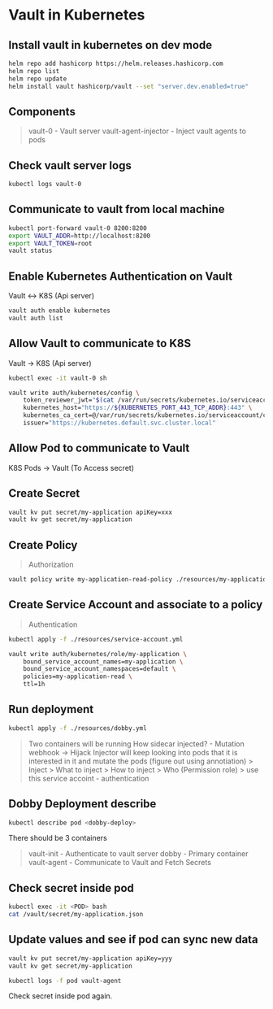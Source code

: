 # Vault in Kubernetes

## Install vault in kubernetes on dev mode

```bash
helm repo add hashicorp https://helm.releases.hashicorp.com
helm repo list
helm repo update
helm install vault hashicorp/vault --set "server.dev.enabled=true"
```

## Components

> vault-0 - Vault server
> vault-agent-injector - Inject vault agents to pods

## Check vault server logs
```bash
kubectl logs vault-0
```

## Communicate to vault from local machine

```bash
kubectl port-forward vault-0 8200:8200
export VAULT_ADDR=http://localhost:8200
export VAULT_TOKEN=root
vault status
```

## Enable Kubernetes Authentication on Vault
Vault <-> K8S (Api server)

```bash
vault auth enable kubernetes
vault auth list
```

## Allow Vault to communicate to K8S
Vault -> K8S (Api server)

```bash
kubectl exec -it vault-0 sh

vault write auth/kubernetes/config \
    token_reviewer_jwt="$(cat /var/run/secrets/kubernetes.io/serviceaccount/token)" \
    kubernetes_host="https://${KUBERNETES_PORT_443_TCP_ADDR}:443" \
    kubernetes_ca_cert=@/var/run/secrets/kubernetes.io/serviceaccount/ca.crt \
    issuer="https://kubernetes.default.svc.cluster.local"
```

## Allow Pod to communicate to Vault
K8S Pods -> Vault (To Access secret)

## Create Secret

```bash
vault kv put secret/my-application apiKey=xxx
vault kv get secret/my-application
```

## Create Policy
> Authorization

```bash
vault policy write my-application-read-policy ./resources/my-application-read.hcl
```

## Create Service Account and associate to a policy
> Authentication

```bash
kubectl apply -f ./resources/service-account.yml
```

```bash
vault write auth/kubernetes/role/my-application \
    bound_service_account_names=my-application \
    bound_service_account_namespaces=default \
    policies=my-application-read \
    ttl=1h
```

## Run deployment

```bash
kubectl apply -f ./resources/dobby.yml
```

> Two containers will be running
> How sidecar injected? - Mutation webhook -> Hijack
> Injector will keep looking into pods that it is interested in it and mutate the pods (figure out using annotiation)
    > Inject
    > What to inject
    > How to inject
    > Who (Permission role)
    > use this service accoint - authentication

## Dobby Deployment describe

```bash
kubectl describe pod <dobby-deploy>
```
There should be 3 containers

> vault-init  - Authenticate to vault server
> dobby  - Primary container
> vault-agent - Communicate to Vault and Fetch Secrets

## Check secret inside pod

```bash
kubectl exec -it <POD> bash
cat /vault/secret/my-application.json
```

## Update values and see if pod can sync new data

```bash
vault kv put secret/my-application apiKey=yyy
vault kv get secret/my-application
```

```bash
kubectl logs -f pod vault-agent
```
Check secret inside pod again.